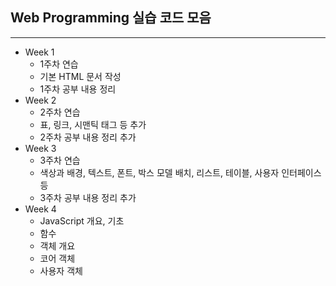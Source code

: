 <h2>Web Programming 실습 코드 모음</h2>
<hr>
<ul>
  <li>Week 1
    <ul>
      <li>1주차 연습</li>
      <li>기본 HTML 문서 작성</li>
      <li>1주차 공부 내용 정리</li>
    </ul>
  </li>
  <li>Week 2
    <ul>
      <li>2주차 연습</li>
      <li>표, 링크, 시맨틱 태그 등 추가</li>
      <li>2주차 공부 내용 정리 추가</li>
    </ul>
  </li>
  <li>Week 3
    <ul>
      <li>3주차 연습</li>
      <li>색상과 배경, 텍스트, 폰트, 박스 모델 배치, 리스트, 테이블, 사용자 인터페이스 등</li>
      <li>3주차 공부 내용 정리 추가</li>
    </ul>
  </li>
  <li>Week 4
    <ul>
      <li>JavaScript 개요, 기초</li>
      <li>함수</li>
      <li>객체 개요</li>
      <li>코어 객체</li>
      <li>사용자 객체</li>
    </ul>
  </li>
</ul>

